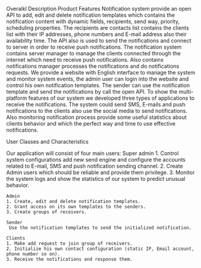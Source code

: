 Overalkl Description 
    Product Features
Notification system provide an open API to add, edit and delete notification templates which contains the notification content with dynamic fields, recipients, send way, priority, scheduling properties. The recipients are contacts list contains the clients list with their IP addresses, phone numbers and E-mail address also their availability time.
The API also is used to send the notifications and connect to server in order to receive push notifications.
The notification system contains server manager to manage the clients connected through the internet which need to receive push notifications. Also contains notifications manager processes the notifications and do notifications requests.
We provide a website with English interface to manage the system and monitor system events, the admin user can login into the website and control his own notification templates. The sender can use the notification template and send the notifications by call the open API.
To show the multi-platform features of our system we developed three types of applications to receive the notifications. 
The system could send SMS, E-mails and push notifications to the clients also use the social media to send notifications.
Also monitoring notification process provide some useful statistics about clients behavior and which the perfect way and time to use effective notifications.


User Classes and Characteristics

Our application will consist of four main users:
    Super admin
    1. Control system configurations add new send engine and configure the accounts related to E-mail, SMS and push notification sending channel.
    2. Create Admin users which should be reliable and provide them privilege.
    3. Monitor the system logs and show the statistics of our system to predict unusual behavior.
    
    Admin
    1. Create, edit and delete notification templates.
    2. Grant access on its own templates to the senders.
    3. Create groups of receivers.
    
    Sender
     Use the notification templates to send the initialized notification.
    
    Clients
    1. Make add request to join group of receivers.
    2. Initialize his own contact configuration (static IP, Email account, phone number so on).
    3. Receive the notifications and response them.
